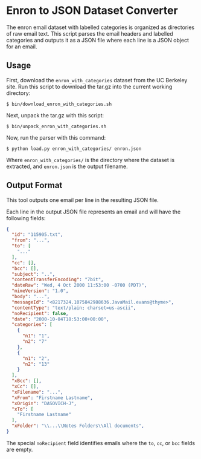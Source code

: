 # Enron to JSON Dataset Converter

The enron email dataset with labelled categories is organized as directories of raw email text. This script parses the email headers and labelled categories and outputs it as a JSON file where each line is a JSON object for an email.

## Usage

First, download the `enron_with_categories` dataset from the UC Berkeley site. Run this script to download the tar.gz into the current working directory:

```
$ bin/download_enron_with_categories.sh
```

Next, unpack the tar.gz with this script:
```
$ bin/unpack_enron_with_categories.sh
```

Now, run the parser with this command:
```
$ python load.py enron_with_categories/ enron.json
```

Where `enron_with_categories/` is the directory where the dataset is extracted, and `enron.json` is the output filename.

## Output Format

This tool outputs one email per line in the resulting JSON file.

Each line in the output JSON file represents an email and will have the following fields:
```json
{
  "id": "115905.txt",
  "from": "...",
  "to": [
    "..."
  ],
  "cc": [],
  "bcc": [],
  "subject": "..",
  "contentTransferEncoding": "7bit",
  "dateRaw": "Wed, 4 Oct 2000 11:53:00 -0700 (PDT)",
  "mimeVersion": "1.0",
  "body": "...",
  "messageId": "<8217324.1075842988636.JavaMail.evans@thyme>",
  "contentType": "text/plain; charset=us-ascii",
  "noRecipient": false,
  "date": "2000-10-04T18:53:00+00:00",
  "categories": [
    {
      "n1": "1",
      "n2": "7"
    },
    {
      "n1": "2",
      "n2": "13"
    }
  ],
  "xBcc": [],
  "xCc": [],
  "xFilename": "...",
  "xFrom": "Firstname Lastname",
  "xOrigin": "DASOVICH-J",
  "xTo": [
    "Firstname Lastname"
  ],
  "xFolder": "\\...\\Notes Folders\\All documents",
}
```

The special `noRecipient` field identifies emails where the `to`, `cc`, or `bcc` fields are empty.
